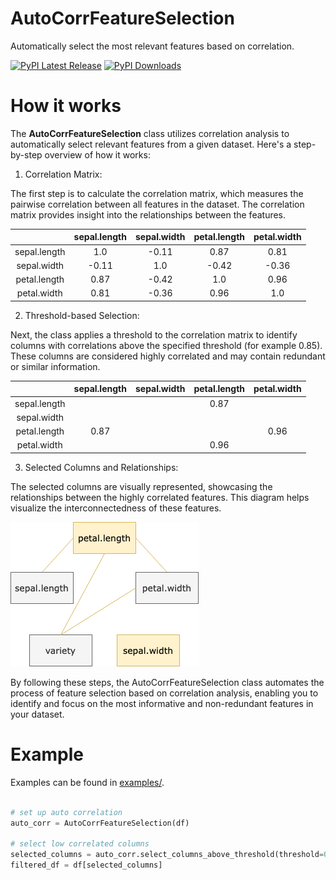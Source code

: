 # AutoCorrFeatureSelection

Automatically select the most relevant features based on correlation.

[![PyPI Latest Release](https://img.shields.io/pypi/v/auto-corr-feature-selection.svg)](https://pypi.org/project/auto-corr-feature-selection/)
[![PyPI Downloads](https://img.shields.io/pypi/dm/auto-corr-feature-selection.svg?label=PyPI%20downloads)](https://pypi.org/project/auto-corr-feature-selection/)


# How it works

The __AutoCorrFeatureSelection__ class utilizes correlation analysis to automatically select relevant features from a given dataset. Here's a step-by-step overview of how it works:

1. Correlation Matrix:

The first step is to calculate the correlation matrix, which measures the pairwise correlation between all features in the dataset. The correlation matrix provides insight into the relationships between the features.


|              | sepal.length | sepal.width | petal.length | petal.width |
|:------------:|:------------:|:-----------:|:------------:|:-----------:|
| sepal.length |      1.0     |    -0.11    |     0.87     |     0.81    |
|  sepal.width |     -0.11    |     1.0     |     -0.42    |    -0.36    |
| petal.length |     0.87     |    -0.42    |      1.0     |     0.96    |
|  petal.width |     0.81     |    -0.36    |     0.96     |     1.0     |


2. Threshold-based Selection:

Next, the class applies a threshold to the correlation matrix to identify columns with correlations above the specified threshold (for example 0.85). These columns are considered highly correlated and may contain redundant or similar information.


|              | sepal.length | sepal.width | petal.length | petal.width |
|:------------:|:------------:|:-----------:|:------------:|:-----------:|
| sepal.length |              |             |     0.87     |             |
|  sepal.width |              |             |              |             |
| petal.length |     0.87     |             |              |     0.96    |
|  petal.width |              |             |     0.96     |             |


3. Selected Columns and Relationships:

The selected columns are visually represented, showcasing the relationships between the highly correlated features. This diagram helps visualize the interconnectedness of these features.

![iris_corr_diagram](resources/img/iris_corr_diagram.png)

By following these steps, the AutoCorrFeatureSelection class automates the process of feature selection based on correlation analysis, enabling you to identify and focus on the most informative and non-redundant features in your dataset.


# Example

Examples can be found in [examples/](https://github.com/andresdigiovanni/auto-corr-feature-selection/tree/main/examples).

```python

# set up auto correlation
auto_corr = AutoCorrFeatureSelection(df)

# select low correlated columns
selected_columns = auto_corr.select_columns_above_threshold(threshold=0.85)
filtered_df = df[selected_columns]

```
